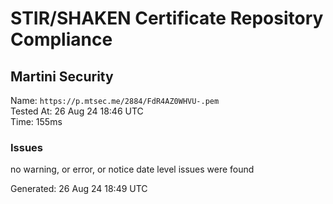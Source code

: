 # STIR/SHAKEN Certificate Repository Compliance

## Martini Security

Name: `https://p.mtsec.me/2884/FdR4AZ0WHVU-.pem`\
Tested At: 26 Aug 24 18:46 UTC\
Time: 155ms

### Issues

no warning, or error, or notice date level issues were found

Generated: 26 Aug 24 18:49 UTC